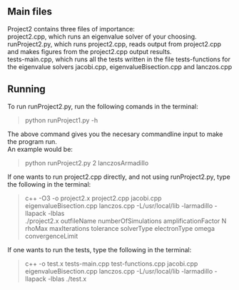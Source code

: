 ## Main files
Project2 contains three files of importance:  
project2.cpp, which runs an eigenvalue solver of your choosing.  
runProject2.py, which runs project2.cpp, reads output from project2.cpp and makes figures from the project2.cpp output results.  
tests-main.cpp, which runs all the tests written in the file tests-functions for the eigenvalue solvers jacobi.cpp, eigenvalueBisection.cpp and lanczos.cpp

## Running 
To run runProject2.py, run the following comands in the terminal:  
> python runProject1.py -h

The above command gives you the necesary commandline input to make the program run.  
An example would be:  
> python runProject2.py 2 lanczosArmadillo

If one wants to run project2.cpp directly, and not using runProject2.py, type the following in the terminal:  
> c++  -O3 -o project2.x project2.cpp jacobi.cpp eigenvalueBisection.cpp lanczos.cpp -L/usr/local/lib -larmadillo -llapack -lblas  
> ./project2.x outfileName numberOfSimulations amplificationFactor N rhoMax maxIterations tolerance solverType electronType omega convergenceLimit

If one wants to run the tests, type the following in the terminal:  
> c++ -o test.x tests-main.cpp test-functions.cpp jacobi.cpp eigenvalueBisection.cpp lanczos.cpp -L/usr/local/lib -larmadillo -llapack -lblas
> ./test.x
